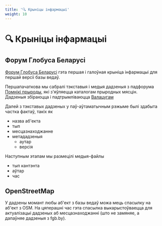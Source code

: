 ```yaml
---
title: '🔍 Крыніцы інфармацыі'
weight: 10
---
```

# 🔍 Крыніцы інфармацыі

## Форум Глобуса Беларусі

[Форум Глобуса Беларусі](https://fgb.by/) гэта першая і галоўная крыніца інфармацыі для першай версіі базы ведаў. 

Першапачаткова мы сабралі тэкставыя і медыя дадзеныя з падфорума [Помнікі прыроды](https://fgb.by/viewforum.php?f=84), 
які з'яўляецца каталогам прыродных мясцін. Дадзеныя збіраюцца і падтрымліваюцца [Валацугам](https://fgb.by/profile.php?mode=viewprofile&u=183)

Далей з тэкставых дадзеных у паў-аўтаматычным рэжыме былі здабыта частка фактаў, такіх як
- назва аб'екта
- тып
- месцазнаходжанне
- метададзеныя
  - аутар
  - версія

Наступным этапам мы размецілі медыя-файлы
- тып кантэнта
- аўтар
- час

## OpenStreetMap

У дадзены момант любы аб'ект з базы ведаў можа мець спасылку на аб'ект з OSM.
На цяперашні час гэта спасылка выкарыстоўваецца для актуалізацыі дадзеных аб месцазнаходжанні 
(што не замяняе, а дапаўняе дадзеныя з fgb.by).
